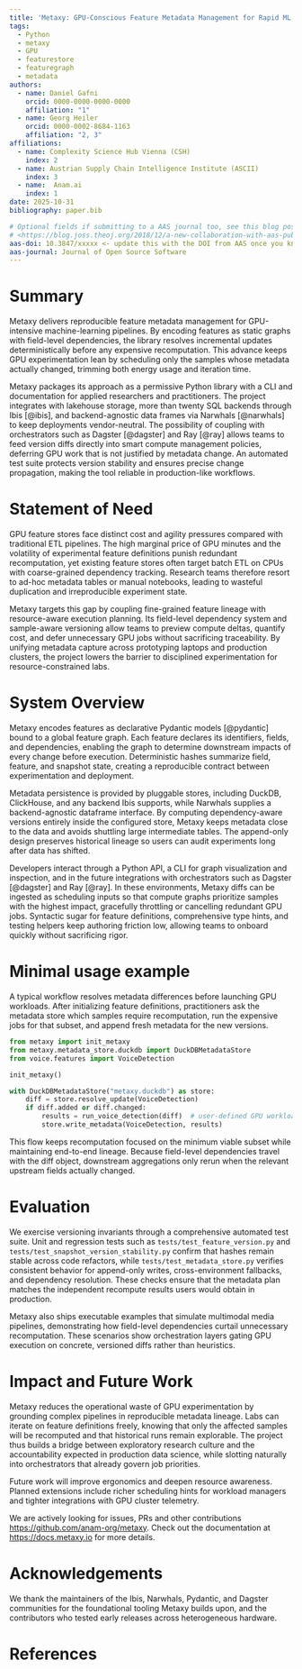```yaml
---
title: 'Metaxy: GPU-Conscious Feature Metadata Management for Rapid ML Experimentation'
tags:
  - Python
  - metaxy
  - GPU
  - featurestore
  - featuregraph
  - metadata
authors:
  - name: Daniel Gafni
    orcid: 0000-0000-0000-0000
    affiliation: "1"
  - name: Georg Heiler
    orcid: 0000-0002-8684-1163
    affiliation: "2, 3"
affiliations:
  - name: Complexity Science Hub Vienna (CSH)
    index: 2
  - name: Austrian Supply Chain Intelligence Institute (ASCII)
    index: 3
  - name:  Anam.ai
    index: 1
date: 2025-10-31
bibliography: paper.bib

# Optional fields if submitting to a AAS journal too, see this blog post:
# <https://blog.joss.theoj.org/2018/12/a-new-collaboration-with-aas-publishing
aas-doi: 10.3847/xxxxx <- update this with the DOI from AAS once you know it.
aas-journal: Journal of Open Source Software
---
```


# Summary

Metaxy delivers reproducible feature metadata management for GPU-intensive machine-learning pipelines.
By encoding features as static graphs with field-level dependencies, the library resolves incremental updates deterministically before any expensive recomputation.
This advance keeps GPU experimentation lean by scheduling only the samples whose metadata actually changed, trimming both energy usage and iteration time.

Metaxy packages its approach as a permissive Python library with a CLI and documentation for applied researchers and practitioners.
The project integrates with lakehouse storage, more than twenty SQL backends through Ibis [@ibis], and backend-agnostic data frames via Narwhals [@narwhals] to keep deployments vendor-neutral.
The possibility of coupling with orchestrators such as Dagster [@dagster] and Ray [@ray] allows teams to feed version diffs directly into smart compute management policies, deferring GPU work that is not justified by metadata change.
An automated test suite protects version stability and ensures precise change propagation, making the tool reliable in production-like workflows.

# Statement of Need

GPU feature stores face distinct cost and agility pressures compared with traditional ETL pipelines.
The high marginal price of GPU minutes and the volatility of experimental feature definitions punish redundant recomputation, yet existing feature stores often target batch ETL on CPUs with coarse-grained dependency tracking.
Research teams therefore resort to ad-hoc metadata tables or manual notebooks, leading to wasteful duplication and irreproducible experiment state.

Metaxy targets this gap by coupling fine-grained feature lineage with resource-aware execution planning.
Its field-level dependency system and sample-aware versioning allow teams to preview compute deltas, quantify cost, and defer unnecessary GPU jobs without sacrificing traceability.
By unifying metadata capture across prototyping laptops and production clusters, the project lowers the barrier to disciplined experimentation for resource-constrained labs.

# System Overview

Metaxy encodes features as declarative Pydantic models [@pydantic] bound to a global feature graph.
Each feature declares its identifiers, fields, and dependencies, enabling the graph to determine downstream impacts of every change before execution.
Deterministic hashes summarize field, feature, and snapshot state, creating a reproducible contract between experimentation and deployment.

Metadata persistence is provided by pluggable stores, including DuckDB, ClickHouse, and any backend Ibis supports, while Narwhals supplies a backend-agnostic dataframe interface.
By computing dependency-aware versions entirely inside the configured store, Metaxy keeps metadata close to the data and avoids shuttling large intermediate tables.
The append-only design preserves historical lineage so users can audit experiments long after data has shifted.

Developers interact through a Python API, a CLI for graph visualization and inspection, and in the future integrations with orchestrators such as Dagster [@dagster] and Ray [@ray].
In these environments, Metaxy diffs can be ingested as scheduling inputs so that compute graphs prioritize samples with the highest impact, gracefully throttling or cancelling redundant GPU jobs.
Syntactic sugar for feature definitions, comprehensive type hints, and testing helpers keep authoring friction low, allowing teams to onboard quickly without sacrificing rigor.

# Minimal usage example

A typical workflow resolves metadata differences before launching GPU workloads.
After initializing feature definitions, practitioners ask the metadata store which samples require recomputation, run the expensive jobs for that subset, and append fresh metadata for the new versions.

```python
from metaxy import init_metaxy
from metaxy.metadata_store.duckdb import DuckDBMetadataStore
from voice.features import VoiceDetection

init_metaxy()

with DuckDBMetadataStore("metaxy.duckdb") as store:
    diff = store.resolve_update(VoiceDetection)
    if diff.added or diff.changed:
        results = run_voice_detection(diff)  # user-defined GPU workload
        store.write_metadata(VoiceDetection, results)
```

This flow keeps recomputation focused on the minimum viable subset while maintaining end-to-end lineage.
Because field-level dependencies travel with the diff object, downstream aggregations only rerun when the relevant upstream fields actually changed.

# Evaluation

We exercise versioning invariants through a comprehensive automated test suite.
Unit and regression tests such as `tests/test_feature_version.py` and `tests/test_snapshot_version_stability.py` confirm that hashes remain stable across code refactors, while `tests/test_metadata_store.py` verifies consistent behavior for append-only writes, cross-environment fallbacks, and dependency resolution.
These checks ensure that the metadata plan matches the independent recompute results users would obtain in production.

Metaxy also ships executable examples that simulate multimodal media pipelines, demonstrating how field-level dependencies curtail unnecessary recomputation.
These scenarios show orchestration layers gating GPU execution on concrete, versioned diffs rather than heuristics.

# Impact and Future Work

Metaxy reduces the operational waste of GPU experimentation by grounding complex pipelines in reproducible metadata lineage.
Labs can iterate on feature definitions freely, knowing that only the affected samples will be recomputed and that historical runs remain explorable.
The project thus builds a bridge between exploratory research culture and the accountability expected in production data science, while slotting naturally into orchestrators that already govern job priorities.

Future work will improve ergonomics and deepen resource awareness.
Planned extensions include richer scheduling hints for workload managers and tighter integrations with GPU cluster telemetry.

We are actively looking for issues, PRs and other contributions https://github.com/anam-org/metaxy.
Check out the documentation at https://docs.metaxy.io for more details.

# Acknowledgements

We thank the maintainers of the Ibis, Narwhals, Pydantic, and Dagster communities for the foundational tooling Metaxy builds upon, and the contributors who tested early releases across heterogeneous hardware.

# References

